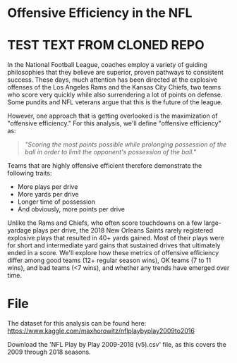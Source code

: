 # Offensive Efficiency in the NFL
# TEST TEXT FROM CLONED REPO
In the National Football League, coaches employ a variety of guiding philosophies that they believe are superior, proven pathways to consistent success. These days, much attention has been directed at the explosive offenses of the Los Angeles Rams and the Kansas City Chiefs, two teams who score very quickly while also surrendering a lot of points on defense. Some pundits and NFL veterans argue that this is the future of the league.

However, one approach that is getting overlooked is the maximization of "offensive efficiency." For this analysis, we'll define "offensive efficiency" as:

> <i>"Scoring the most points possible while prolonging possession of the ball in order to limit the opponent's possession of the ball."</i>

Teams that are highly offensive efficient therefore demonstrate the following traits:

- More plays per drive
- More yards per drive
- Longer time of possession
- And obviously, more points per drive

Unlike the Rams and Chiefs, who often score touchdowns on a few large-yardage plays per drive, the 2018 New Orleans Saints rarely registered explosive plays that resulted in 40+ yards gained. Most of their plays were for short and intermediate yard gains that sustained drives that ultimately ended in a score. We'll explore how these metrics of offensive efficiency differ among good teams (12+ regular season wins), OK teams (7 to 11 wins), and bad teams (<7 wins), and whether any trends have emerged over time.

# File
The dataset for this analysis can be found here:<br>
https://www.kaggle.com/maxhorowitz/nflplaybyplay2009to2016

Download the 'NFL Play by Play 2009-2018 (v5).csv' file, as this covers the 2009 through 2018 seasons.
